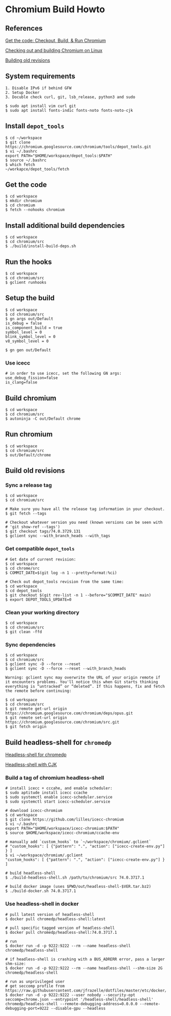 # Chromium Build Howto

## References

[Get the code: Checkout, Build, & Run Chromium](https://www.chromium.org/developers/how-tos/get-the-code/)

[Checking out and building Chromium on Linux](https://chromium.googlesource.com/chromium/src/+/main/docs/linux/build_instructions.md)

[Building old revisions](https://chromium.googlesource.com/chromium/src/+/main/docs/building_old_revisions.md)

## System requirements

```
1. Disable IPv6 if behind GFW
2. Setup Docker
3. Docuble check curl, git, lsb_release, python3 and sudo
```

```
$ sudo apt install vim curl git
$ sudo apt install fonts-indic fonts-noto fonts-noto-cjk
```

## Install `depot_tools`

```
$ cd ~/workspace
$ git clone https://chromium.googlesource.com/chromium/tools/depot_tools.git
$ vi ~/.bashrc
export PATH="$HOME/workspace/depot_tools:$PATH"
$ source ~/.bashrc
$ which fetch
~/workapce/depot_tools/fetch
```

## Get the code

```
$ cd workspace
$ mkdir chromium
$ cd chromium
$ fetch --nohooks chromium
```

## Install additional build dependencies

```
$ cd workspace
$ cd chromium/src
$ ./build/install-build-deps.sh
```

## Run the hooks

```
$ cd workspace
$ cd chromium/src
$ gclient runhooks
```

## Setup the build

```
$ cd workspace
$ cd chromium/src
$ gn args out/Default
is_debug = false
is_component_build = true
symbol_level = 0
blink_symbol_level = 0
v8_symbol_level = 0

$ gn gen out/Default
```

### Use icecc

```
# in order to use icecc, set the following GN args:
use_debug_fission=false
is_clang=false
```

## Build chromium

```
$ cd workspace
$ cd chromium/src
$ autoninja -C out/Default chrome
```

## Run chromium

```
$ cd workspace
$ cd chromium/src
$ out/Default/chrome
```

## Build old revisions

### Sync a release tag

```
$ cd workspace
$ cd chromium/src

# Make sure you have all the release tag information in your checkout.
$ git fetch --tags

# Checkout whatever version you need (known versions can be seen with
# 'git show-ref --tags')
$ git checkout tags/74.0.3729.131
$ gclient sync --with_branch_heads --with_tags
```

### Get compatible `depot_tools`

```
# Get date of current revision:
$ cd workspace
$ cd chrome/src
$ COMMIT_DATE=$(git log -n 1 --pretty=format:%ci)

# Check out depot_tools revision from the same time:
$ cd workspace
$ cd depot_tools
$ git checkout $(git rev-list -n 1 --before="$COMMIT_DATE" main)
$ export DEPOT_TOOLS_UPDATE=0
```

### Clean your working directory

```
$ cd workspace
$ cd chromium/src
$ git clean -ffd
```

### Sync dependencies

```
$ cd workspace
$ cd chromium/src
$ gclient sync -D --force --reset
$ gclient sync -D --force --reset --with_branch_heads
```

```
Warning: gclient sync may overwrite the URL of your origin remote if it encounters problems. You'll notice this when Git starts thinking everything is “untracked” or “deleted”. If this happens, fix and fetch the remote before continuing:

$ cd workspace
$ cd chromium/src
$ git remote get-url origin https://chromium.googlesource.com/chromium/deps/opus.git
$ git remote set-url origin https://chromium.googlesource.com/chromium/src.git
$ git fetch origin
```

## Build headless-shell for `chromedp`

[Headless-shell for chromedp](https://github.com/chromedp/docker-headless-shell)

[Headless-shell with CJK](https://github.com/wayahead/docker-headless-shell)

### Build a tag of chromium headless-shell

```
# install icecc + cccahe, and enable scheduler:
$ sudo aptitude install icecc ccache
$ sudo systemctl enable icecc-scheduler.service
$ sudo systemctl start icecc-scheduler.service

# download icecc-chromium
$ cd workspace
$ git clone https://github.com/lilles/icecc-chromium
$ vi ~/.bashrc
export PATH="$HOME/workspace/icecc-chromium:$PATH"
$ source $HOME/workspace/icecc-chromium/ccache-env

# manually add `custom_hooks` to `~/workspace/chromium/.gclient`
# "custom_hooks": [ {"pattern": ".", "action": ["icecc-create-env.py"] } ]
$ vi ~/workspace/chromium/.gclient
"custom_hooks": [ {"pattern": ".", "action": ["icecc-create-env.py"] } ]

# build headless-shell
$ ./build-headless-shell.sh /path/to/chromium/src 74.0.3717.1

# build docker image (uses $PWD/out/headless-shell-$VER.tar.bz2)
$ ./build-docker.sh 74.0.3717.1
```

### Use headless-shell in docker

```
# pull latest version of headless-shell
$ docker pull chromedp/headless-shell:latest

# pull specific tagged version of headless-shell
$ docker pull chromedp/headless-shell:74.0.3717.1

# run
$ docker run -d -p 9222:9222 --rm --name headless-shell chromedp/headless-shell

# if headless-shell is crashing with a BUS_ADRERR error, pass a larger shm-size:
$ docker run -d -p 9222:9222 --rm --name headless-shell --shm-size 2G chromedp/headless-shell

# run as unprivileged user
# get seccomp profile from https://raw.githubusercontent.com/jfrazelle/dotfiles/master/etc/docker/seccomp/chrome.json
$ docker run -d -p 9222:9222 --user nobody --security-opt seccomp=chrome.json --entrypoint '/headless-shell/headless-shell' chromedp/headless-shell --remote-debugging-address=0.0.0.0 --remote-debugging-port=9222 --disable-gpu --headless
```
